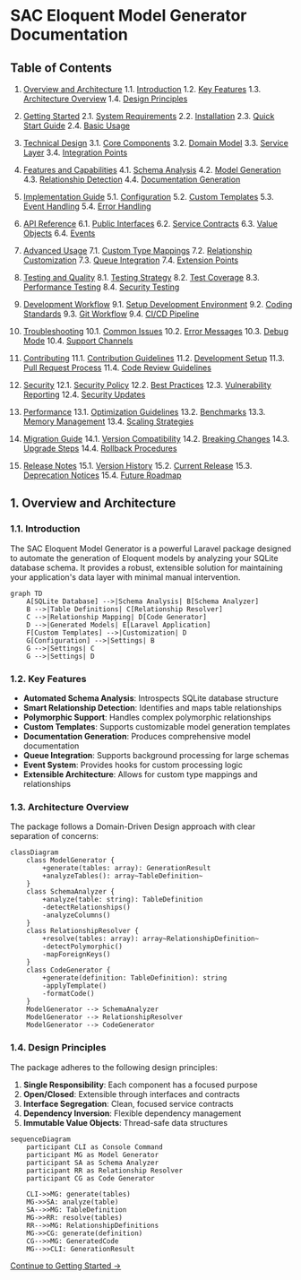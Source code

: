 # SAC Eloquent Model Generator Documentation

## Table of Contents

1. [Overview and Architecture](#1-overview-and-architecture)
   1.1. [Introduction](#11-introduction)
   1.2. [Key Features](#12-key-features)
   1.3. [Architecture Overview](#13-architecture-overview)
   1.4. [Design Principles](#14-design-principles)

2. [Getting Started](#2-getting-started)
   2.1. [System Requirements](#21-system-requirements)
   2.2. [Installation](#22-installation)
   2.3. [Quick Start Guide](#23-quick-start-guide)
   2.4. [Basic Usage](#24-basic-usage)

3. [Technical Design](#3-technical-design)
   3.1. [Core Components](#31-core-components)
   3.2. [Domain Model](#32-domain-model)
   3.3. [Service Layer](#33-service-layer)
   3.4. [Integration Points](#34-integration-points)

4. [Features and Capabilities](#4-features-and-capabilities)
   4.1. [Schema Analysis](#41-schema-analysis)
   4.2. [Model Generation](#42-model-generation)
   4.3. [Relationship Detection](#43-relationship-detection)
   4.4. [Documentation Generation](#44-documentation-generation)

5. [Implementation Guide](#5-implementation-guide)
   5.1. [Configuration](#51-configuration)
   5.2. [Custom Templates](#52-custom-templates)
   5.3. [Event Handling](#53-event-handling)
   5.4. [Error Handling](#54-error-handling)

6. [API Reference](#6-api-reference)
   6.1. [Public Interfaces](#61-public-interfaces)
   6.2. [Service Contracts](#62-service-contracts)
   6.3. [Value Objects](#63-value-objects)
   6.4. [Events](#64-events)

7. [Advanced Usage](#7-advanced-usage)
   7.1. [Custom Type Mappings](#71-custom-type-mappings)
   7.2. [Relationship Customization](#72-relationship-customization)
   7.3. [Queue Integration](#73-queue-integration)
   7.4. [Extension Points](#74-extension-points)

8. [Testing and Quality](#8-testing-and-quality)
   8.1. [Testing Strategy](#81-testing-strategy)
   8.2. [Test Coverage](#82-test-coverage)
   8.3. [Performance Testing](#83-performance-testing)
   8.4. [Security Testing](#84-security-testing)

9. [Development Workflow](#9-development-workflow)
   9.1. [Setup Development Environment](#91-setup-development-environment)
   9.2. [Coding Standards](#92-coding-standards)
   9.3. [Git Workflow](#93-git-workflow)
   9.4. [CI/CD Pipeline](#94-cicd-pipeline)

10. [Troubleshooting](#10-troubleshooting)
    10.1. [Common Issues](#101-common-issues)
    10.2. [Error Messages](#102-error-messages)
    10.3. [Debug Mode](#103-debug-mode)
    10.4. [Support Channels](#104-support-channels)

11. [Contributing](#11-contributing)
    11.1. [Contribution Guidelines](#111-contribution-guidelines)
    11.2. [Development Setup](#112-development-setup)
    11.3. [Pull Request Process](#113-pull-request-process)
    11.4. [Code Review Guidelines](#114-code-review-guidelines)

12. [Security](#12-security)
    12.1. [Security Policy](#121-security-policy)
    12.2. [Best Practices](#122-best-practices)
    12.3. [Vulnerability Reporting](#123-vulnerability-reporting)
    12.4. [Security Updates](#124-security-updates)

13. [Performance](#13-performance)
    13.1. [Optimization Guidelines](#131-optimization-guidelines)
    13.2. [Benchmarks](#132-benchmarks)
    13.3. [Memory Management](#133-memory-management)
    13.4. [Scaling Strategies](#134-scaling-strategies)

14. [Migration Guide](#14-migration-guide)
    14.1. [Version Compatibility](#141-version-compatibility)
    14.2. [Breaking Changes](#142-breaking-changes)
    14.3. [Upgrade Steps](#143-upgrade-steps)
    14.4. [Rollback Procedures](#144-rollback-procedures)

15. [Release Notes](#15-release-notes)
    15.1. [Version History](#151-version-history)
    15.2. [Current Release](#152-current-release)
    15.3. [Deprecation Notices](#153-deprecation-notices)
    15.4. [Future Roadmap](#154-future-roadmap)

## 1. Overview and Architecture

### 1.1. Introduction

The SAC Eloquent Model Generator is a powerful Laravel package designed to automate the generation of Eloquent models by analyzing your SQLite database schema. It provides a robust, extensible solution for maintaining your application's data layer with minimal manual intervention.

```mermaid
graph TD
    A[SQLite Database] -->|Schema Analysis| B[Schema Analyzer]
    B -->|Table Definitions| C[Relationship Resolver]
    C -->|Relationship Mapping| D[Code Generator]
    D -->|Generated Models| E[Laravel Application]
    F[Custom Templates] -->|Customization| D
    G[Configuration] -->|Settings| B
    G -->|Settings| C
    G -->|Settings| D
```

### 1.2. Key Features

- **Automated Schema Analysis**: Introspects SQLite database structure
- **Smart Relationship Detection**: Identifies and maps table relationships
- **Polymorphic Support**: Handles complex polymorphic relationships
- **Custom Templates**: Supports customizable model generation templates
- **Documentation Generation**: Produces comprehensive model documentation
- **Queue Integration**: Supports background processing for large schemas
- **Event System**: Provides hooks for custom processing logic
- **Extensible Architecture**: Allows for custom type mappings and relationships

### 1.3. Architecture Overview

The package follows a Domain-Driven Design approach with clear separation of concerns:

```mermaid
classDiagram
    class ModelGenerator {
        +generate(tables: array): GenerationResult
        +analyzeTables(): array~TableDefinition~
    }
    class SchemaAnalyzer {
        +analyze(table: string): TableDefinition
        -detectRelationships()
        -analyzeColumns()
    }
    class RelationshipResolver {
        +resolve(tables: array): array~RelationshipDefinition~
        -detectPolymorphic()
        -mapForeignKeys()
    }
    class CodeGenerator {
        +generate(definition: TableDefinition): string
        -applyTemplate()
        -formatCode()
    }
    ModelGenerator --> SchemaAnalyzer
    ModelGenerator --> RelationshipResolver
    ModelGenerator --> CodeGenerator
```

### 1.4. Design Principles

The package adheres to the following design principles:

1. **Single Responsibility**: Each component has a focused purpose
2. **Open/Closed**: Extensible through interfaces and contracts
3. **Interface Segregation**: Clean, focused service contracts
4. **Dependency Inversion**: Flexible dependency management
5. **Immutable Value Objects**: Thread-safe data structures

```mermaid
sequenceDiagram
    participant CLI as Console Command
    participant MG as Model Generator
    participant SA as Schema Analyzer
    participant RR as Relationship Resolver
    participant CG as Code Generator

    CLI->>MG: generate(tables)
    MG->>SA: analyze(table)
    SA-->>MG: TableDefinition
    MG->>RR: resolve(tables)
    RR-->>MG: RelationshipDefinitions
    MG->>CG: generate(definition)
    CG-->>MG: GeneratedCode
    MG-->>CLI: GenerationResult
```

[Continue to Getting Started →](./getting-started.md)
